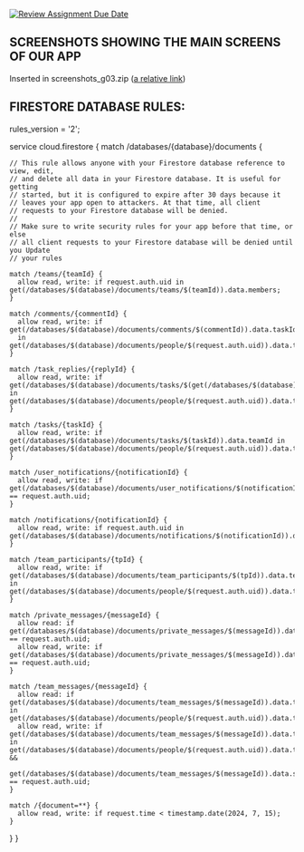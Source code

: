 [![Review Assignment Due Date](https://classroom.github.com/assets/deadline-readme-button-24ddc0f5d75046c5622901739e7c5dd533143b0c8e959d652212380cedb1ea36.svg)](https://classroom.github.com/a/I9qcx08w)

## SCREENSHOTS SHOWING THE MAIN SCREENS OF OUR APP
Inserted in screenshots_g03.zip ([a relative link](screenshots_g03.zip))

## FIRESTORE DATABASE RULES:
rules_version = '2';

service cloud.firestore {
  match /databases/{database}/documents {

    // This rule allows anyone with your Firestore database reference to view, edit,
    // and delete all data in your Firestore database. It is useful for getting
    // started, but it is configured to expire after 30 days because it
    // leaves your app open to attackers. At that time, all client
    // requests to your Firestore database will be denied.
    //
    // Make sure to write security rules for your app before that time, or else
    // all client requests to your Firestore database will be denied until you Update
    // your rules
    
    match /teams/{teamId} {
      allow read, write: if request.auth.uid in get(/databases/$(database)/documents/teams/$(teamId)).data.members;
    }
    
    match /comments/{commentId} {
      allow read, write: if get(/databases/$(database)/documents/comments/$(commentId)).data.taskId
      in get(/databases/$(database)/documents/people/$(request.auth.uid)).data.tasks;
    }
    
    match /task_replies/{replyId} {
      allow read, write: if get(/databases/$(database)/documents/tasks/$(get(/databases/$(database)/documents/comments/$(get(/databases/$(database)/documents/task_replies/$(replyId)).data.commentId)).data.taskId)).data.teamId in get(/databases/$(database)/documents/people/$(request.auth.uid)).data.teams;
    }
    
    match /tasks/{taskId} {
      allow read, write: if get(/databases/$(database)/documents/tasks/$(taskId)).data.teamId in get(/databases/$(database)/documents/people/$(request.auth.uid)).data.teams;
    }
    
    match /user_notifications/{notificationId} {
      allow read, write: if get(/databases/$(database)/documents/user_notifications/$(notificationId)).data.userId == request.auth.uid;
    }
    
    match /notifications/{notificationId} {
      allow read, write: if request.auth.uid in get(/databases/$(database)/documents/notifications/$(notificationId)).data.receivers;
    }
    
    match /team_participants/{tpId} {
      allow read, write: if get(/databases/$(database)/documents/team_participants/$(tpId)).data.teamId in get(/databases/$(database)/documents/people/$(request.auth.uid)).data.teams;
    }
    
    match /private_messages/{messageId} {
      allow read: if get(/databases/$(database)/documents/private_messages/$(messageId)).data.receiverId == request.auth.uid;
      allow read, write: if get(/databases/$(database)/documents/private_messages/$(messageId)).data.senderId == request.auth.uid;
    }
    
    match /team_messages/{messageId} {
      allow read: if get(/databases/$(database)/documents/team_messages/$(messageId)).data.teamId in get(/databases/$(database)/documents/people/$(request.auth.uid)).data.teams;
      allow read, write: if get(/databases/$(database)/documents/team_messages/$(messageId)).data.teamId in get(/databases/$(database)/documents/people/$(request.auth.uid)).data.teams && 
      get(/databases/$(database)/documents/team_messages/$(messageId)).data.senderId == request.auth.uid;
    }
    
    match /{document=**} {
      allow read, write: if request.time < timestamp.date(2024, 7, 15);
    }
    
  }
}


